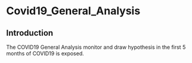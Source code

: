 # Covid19_General_Analysis
 
 ## Introduction
 The COVID19 General Analysis monitor and draw hypothesis in the first 5 months of COVID19 is exposed.
